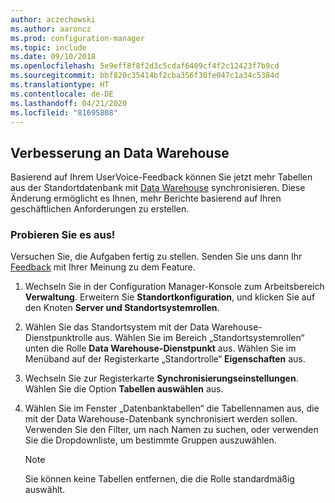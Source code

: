 ```yaml
---
author: aczechowski
ms.author: aaroncz
ms.prod: configuration-manager
ms.topic: include
ms.date: 09/10/2018
ms.openlocfilehash: 5e9eff8f8f2d3c5cdaf6409cf4f2c12423f7b9cd
ms.sourcegitcommit: bbf820c35414bf2cba356f30fe047c1a34c5384d
ms.translationtype: HT
ms.contentlocale: de-DE
ms.lasthandoff: 04/21/2020
ms.locfileid: "81695808"
---
```

## <a name="improvement-to-data-warehouse"></a><a name="bkmk_dataw"></a> Verbesserung an Data Warehouse
<!--1358870--> 

Basierend auf Ihrem UserVoice-Feedback können Sie jetzt mehr Tabellen aus der Standortdatenbank mit [Data Warehouse](../../servers/manage/data-warehouse.md) synchronisieren. Diese Änderung ermöglicht es Ihnen, mehr Berichte basierend auf Ihren geschäftlichen Anforderungen zu erstellen.

### <a name="try-it-out"></a>Probieren Sie es aus!

Versuchen Sie, die Aufgaben fertig zu stellen. Senden Sie uns dann Ihr [Feedback](../../understand/find-help.md#product-feedback) mit Ihrer Meinung zu dem Feature.

1. Wechseln Sie in der Configuration Manager-Konsole zum Arbeitsbereich **Verwaltung**. Erweitern Sie **Standortkonfiguration**, und klicken Sie auf den Knoten **Server und Standortsystemrollen**.  

2. Wählen Sie das Standortsystem mit der Data Warehouse-Dienstpunktrolle aus. Wählen Sie im Bereich „Standortsystemrollen“ unten die Rolle **Data Warehouse-Dienstpunkt** aus. Wählen Sie im Menüband auf der Registerkarte „Standortrolle“ **Eigenschaften** aus.  

3. Wechseln Sie zur Registerkarte **Synchronisierungseinstellungen**. Wählen Sie die Option **Tabellen auswählen** aus.  

4. Wählen Sie im Fenster „Datenbanktabellen“ die Tabellennamen aus, die mit der Data Warehouse-Datenbank synchronisiert werden sollen. Verwenden Sie den Filter, um nach Namen zu suchen, oder verwenden Sie die Dropdownliste, um bestimmte Gruppen auszuwählen.  

    > [!Note]  
    > Sie können keine Tabellen entfernen, die die Rolle standardmäßig auswählt.  

